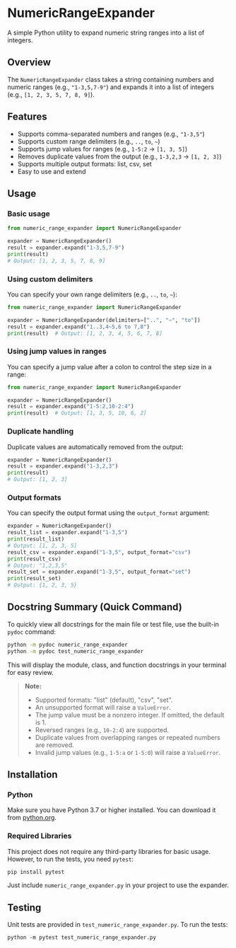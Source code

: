 # NumericRangeExpander

A simple Python utility to expand numeric string ranges into a list of integers.

## Overview

The `NumericRangeExpander` class takes a string containing numbers and numeric ranges (e.g., `"1-3,5,7-9"`) and expands it into a list of integers (e.g., `[1, 2, 3, 5, 7, 8, 9]`).

## Features
- Supports comma-separated numbers and ranges (e.g., `"1-3,5"`)
- Supports custom range delimiters (e.g., `..`, `to`, `~`)
- Supports jump values for ranges (e.g., `1-5:2` → `[1, 3, 5]`)
- Removes duplicate values from the output (e.g., `1-3,2,3` → `[1, 2, 3]`)
- Supports multiple output formats: list, csv, set
- Easy to use and extend


## Usage

### Basic usage
```python
from numeric_range_expander import NumericRangeExpander

expander = NumericRangeExpander()
result = expander.expand("1-3,5,7-9")
print(result)  
# Output: [1, 2, 3, 5, 7, 8, 9]
```


### Using custom delimiters
You can specify your own range delimiters (e.g., `..`, `to`, `~`):
```python
from numeric_range_expander import NumericRangeExpander

expander = NumericRangeExpander(delimiters=["..", "~", "to"])
result = expander.expand("1..3,4~5,6 to 7,8")
print(result)  # Output: [1, 2, 3, 4, 5, 6, 7, 8]
```

### Using jump values in ranges
You can specify a jump value after a colon to control the step size in a range:
```python
from numeric_range_expander import NumericRangeExpander

expander = NumericRangeExpander()
result = expander.expand("1-5:2,10-2:4")
print(result)  # Output: [1, 3, 5, 10, 6, 2]
```

### Duplicate handling
Duplicate values are automatically removed from the output:
```python
expander = NumericRangeExpander()
result = expander.expand("1-3,2,3")
print(result)  
# Output: [1, 2, 3]
```

### Output formats
You can specify the output format using the `output_format` argument:
```python
expander = NumericRangeExpander()
result_list = expander.expand("1-3,5")
print(result_list)  
# Output: [1, 2, 3, 5]
result_csv = expander.expand("1-3,5", output_format="csv")
print(result_csv)  
# Output: "1,2,3,5"
result_set = expander.expand("1-3,5", output_format="set")
print(result_set)  
# Output: {1, 2, 3, 5}
```

## Docstring Summary (Quick Command)

To quickly view all docstrings for the main file or test file, use the built-in `pydoc` command:

```sh
python -m pydoc numeric_range_expander
python -m pydoc test_numeric_range_expander
```

This will display the module, class, and function docstrings in your terminal for easy review.


> **Note:**  
> - Supported formats: "list" (default), "csv", "set".
> - An unsupported format will raise a `ValueError`.
> - The jump value must be a nonzero integer. If omitted, the default is 1.
> - Reversed ranges (e.g., `10-2:4`) are supported.
> - Duplicate values from overlapping ranges or repeated numbers are removed.
> - Invalid jump values (e.g., `1-5:a` or `1-5:0`) will raise a `ValueError`.


## Installation

### Python
Make sure you have Python 3.7 or higher installed. You can download it from [python.org](https://www.python.org/downloads/).

### Required Libraries
This project does not require any third-party libraries for basic usage. However, to run the tests, you need `pytest`:

```sh
pip install pytest
```

Just include `numeric_range_expander.py` in your project to use the expander.

## Testing

Unit tests are provided in `test_numeric_range_expander.py`. To run the tests:

```
python -m pytest test_numeric_range_expander.py
```
